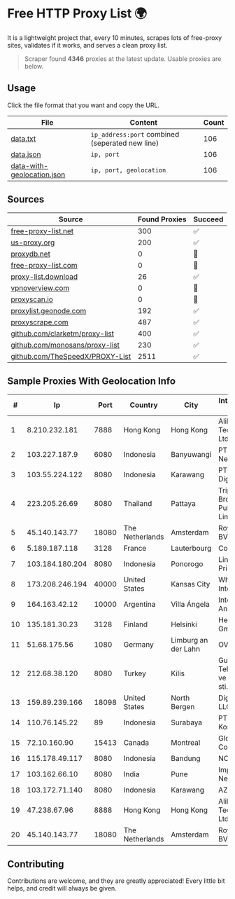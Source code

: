 
# Free HTTP Proxy List 🌍

It is a lightweight project that, every 10 minutes, scrapes lots of free-proxy sites, validates if it works, and serves a clean proxy list.


> Scraper found **4346** proxies at the latest update. Usable proxies are below.

## Usage

Click the file format that you want and copy the URL.


|File|Content|Count|
|----|-------|-----|
|[data.txt](https://raw.githubusercontent.com/themiralay/Proxy-List-World/master/data.txt)|`ip_address:port` combined (seperated new line)|106|
|[data.json](https://raw.githubusercontent.com/themiralay/Proxy-List-World/master/data.json)|`ip, port`|106|
|[data-with-geolocation.json](https://raw.githubusercontent.com/themiralay/Proxy-List-World/master/data-with-geolocation.json)|`ip, port, geolocation`|106|

## Sources

|Source|Found Proxies|Succeed|
|------|-------------|-------|
|[free-proxy-list.net](https://free-proxy-list.net)|300|✅|
|[us-proxy.org](https://www.us-proxy.org)|200|✅|
|[proxydb.net](http://proxydb.net)|0|🚫|
|[free-proxy-list.com](https://free-proxy-list.com/?page=&port=&type%5B%5D=http&type%5B%5D=https&up_time=0&search=Search)|0|🚫|
|[proxy-list.download](https://www.proxy-list.download/HTTP)|26|✅|
|[vpnoverview.com](https://vpnoverview.com/privacy/anonymous-browsing/free-proxy-servers)|0|🚫|
|[proxyscan.io](https://www.proxyscan.io)|0|🚫|
|[proxylist.geonode.com](https://proxylist.geonode.com/api/proxy-list?limit=300&page=1&sort_by=lastChecked&sort_type=desc&protocols=http,https)|192|✅|
|[proxyscrape.com](https://api.proxyscrape.com/v2/?request=displayproxies&protocol=http&timeout=10000&country=all&ssl=all&anonymity=all)|487|✅|
|[github.com/clarketm/proxy-list](https://raw.githubusercontent.com/clarketm/proxy-list/master/proxy-list-raw.txt)|400|✅|
|[github.com/monosans/proxy-list](https://raw.githubusercontent.com/monosans/proxy-list/main/proxies/http.txt)|230|✅|
|[github.com/TheSpeedX/PROXY-List](https://raw.githubusercontent.com/TheSpeedX/PROXY-List/master/http.txt)|2511|✅|


## Sample Proxies With Geolocation Info

|#|Ip|Port|Country|City|Internet Service Provider|
|-|--|----|-------|----|-------------------------|
|1|8.210.232.181|7888|Hong Kong|Hong Kong|Alibaba (US) Technology Co., Ltd.|
|2|103.227.187.9|6080|Indonesia|Banyuwangi|PT Master Star Network|
|3|103.55.224.122|8080|Indonesia|Karawang|PT Gapura Era Digital|
|4|223.205.26.69|8080|Thailand|Pattaya|Triple T Broadband Public Company Limited|
|5|45.140.143.77|18080|The Netherlands|Amsterdam|RoyaleHosting BV|
|6|5.189.187.118|3128|France|Lauterbourg|Contabo GmbH|
|7|103.184.180.204|8080|Indonesia|Ponorogo|Lintas Data Prima, PT|
|8|173.208.246.194|40000|United States|Kansas City|WholeSale Internet|
|9|164.163.42.12|10000|Argentina|Villa Ángela|Interret Villa Angela SRL|
|10|135.181.30.23|3128|Finland|Helsinki|Hetzner Online GmbH|
|11|51.68.175.56|1080|Germany|Limburg an der Lahn|OVH SAS|
|12|212.68.38.120|8080|Turkey|Kilis|Guneydogu Telekom int.bil. ve ilt. hiz. tic. ltd. sti.|
|13|159.89.239.166|18098|United States|North Bergen|DigitalOcean, LLC|
|14|110.76.145.22|89|Indonesia|Surabaya|PT Pika Media Komunika|
|15|72.10.160.90|15413|Canada|Montreal|GloboTech Communications|
|16|115.178.49.117|8080|Indonesia|Bandung|NOC SIMAYA|
|17|103.162.66.10|8080|India|Pune|Imperium Digital Network|
|18|103.172.71.140|8080|Indonesia|Karawang|AZNET|
|19|47.238.67.96|8888|Hong Kong|Hong Kong|Alibaba (US) Technology Co., Ltd.|
|20|45.140.143.77|18080|The Netherlands|Amsterdam|RoyaleHosting BV|



## Contributing

Contributions are welcome, and they are greatly appreciated! Every
little bit helps, and credit will always be given.

